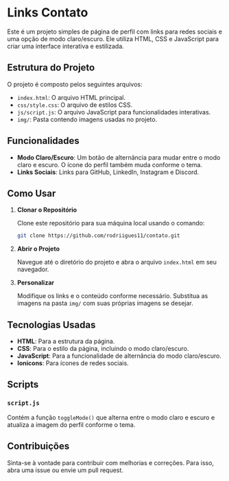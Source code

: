 # Links Contato

Este é um projeto simples de página de perfil com links para redes sociais e uma opção de modo claro/escuro. Ele utiliza HTML, CSS e JavaScript para criar uma interface interativa e estilizada.

## Estrutura do Projeto

O projeto é composto pelos seguintes arquivos:

- `index.html`: O arquivo HTML principal.
- `css/style.css`: O arquivo de estilos CSS.
- `js/script.js`: O arquivo JavaScript para funcionalidades interativas.
- `img/`: Pasta contendo imagens usadas no projeto.

## Funcionalidades

- **Modo Claro/Escuro**: Um botão de alternância para mudar entre o modo claro e escuro. O ícone do perfil também muda conforme o tema.
- **Links Sociais**: Links para GitHub, LinkedIn, Instagram e Discord.

## Como Usar

1. **Clonar o Repositório**

   Clone este repositório para sua máquina local usando o comando:

   ```bash
   git clone https://github.com/rodriigues11/contato.git
   ```

2. **Abrir o Projeto**

   Navegue até o diretório do projeto e abra o arquivo `index.html` em seu navegador.

3. **Personalizar**

   Modifique os links e o conteúdo conforme necessário. Substitua as imagens na pasta `img/` com suas próprias imagens se desejar.

## Tecnologias Usadas

- **HTML**: Para a estrutura da página.
- **CSS**: Para o estilo da página, incluindo o modo claro/escuro.
- **JavaScript**: Para a funcionalidade de alternância do modo claro/escuro.
- **Ionicons**: Para ícones de redes sociais.

## Scripts

### `script.js`

Contém a função `toggleMode()` que alterna entre o modo claro e escuro e atualiza a imagem do perfil conforme o tema.

## Contribuições

Sinta-se à vontade para contribuir com melhorias e correções. Para isso, abra uma issue ou envie um pull request.
